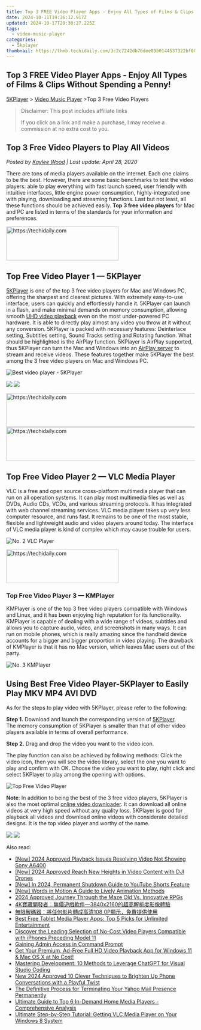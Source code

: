 ```yaml
---
title: Top 3 FREE Video Player Apps - Enjoy All Types of Films & Clips Without Spending a Penny!
date: 2024-10-11T19:36:12.917Z
updated: 2024-10-17T20:30:27.225Z
tags:
  - video-music-player
categories:
  - 5kplayer
thumbnail: https://thmb.techidaily.com/3c2c7242db76dee89b0144537322bf00338926834317c4e6bfcb9abc42eeaf14.png
---
```


## Top 3 FREE Video Player Apps - Enjoy All Types of Films & Clips Without Spending a Penny!

[5KPlayer](https://tools.techidaily.com/5kplayer/products/) \> [Video Music Player](https://tools.techidaily.com/5kplayer/video-music-player/) \>Top 3 Free Video Players

>  Disclaimer: This post includes affiliate links
>
>  If you click on a link and make a purchase, I may receive a commission at no extra cost to you.
>

## Top 3 Free Video Players to Play All Videos

 _Posted by [Kaylee Wood](https://www.quora.com/profile/Amanda-Hu-21) | Last update: April 28, 2020_

There are tons of media players available on the internet. Each one claims to be the best. However, there are some basic benchmarks to test the video players: able to play everything with fast launch speed, user friendly with intuitive interfaces, little engine power consumption, highly-integrated one with playing, downloading and streaming functions. Last but not least, all these functions should be achieved easily. **Top 3 free video players** for Mac and PC are listed in terms of the standards for your information and preferences.

<!-- affiliate ads begin -->
<a href="https://aligracehair.sjv.io/c/5597632/1880972/19272" target="_top" id="1880972">
  <img src="//a.impactradius-go.com/display-ad/19272-1880972" border="0" alt="https://techidaily.com" width="300" height="90"/>
</a>
<img height="0" width="0" src="https://aligracehair.sjv.io/i/5597632/1880972/19272" style="position:absolute;visibility:hidden;" border="0" />
<!-- affiliate ads end -->

## Top Free Video Player 1 — 5KPlayer

[5KPlayer](https://tools.techidaily.com/5kplayer/products/) is one of the top 3 free video players for Mac and Windows PC, offering the sharpest and clearest pictures. With extremely easy-to-use interface, users can quickly and effortlessly handle it. 5KPlayer can launch in a flash, and make minimal demands on memory consumption, allowing smooth [UHD video playback](https://tools.techidaily.com/5kplayer/video-music-player/) even on the most under-powered PC hardware. It is able to directly play almost any video you throw at it without any conversion. 5KPlayer is packed with necessary features: Deinterlace setting, Subtitles setting, Sound Tracks setting and Rotating function. What should be highlighted is the AirPlay function. 5KPlayer is AirPlay supported, thus 5KPlayer can turn the Mac and Windows into an [AirPlay server](https://tools.techidaily.com/5kplayer/airplay/) to stream and receive videos. These features together make 5KPlayer the best among the 3 free video players on Mac and Windows PC. 

![Best video player - 5KPlayer](https://www.5kplayer.com/video-music-player/img/5kplayer-best-free-hd-video-player.jpg) 

[![](https://www.5kplayer.com/video-music-player/../button/freedownwhitewin.png)](https://tools.techidaily.com/5kplayer/products/) [![](https://www.5kplayer.com/video-music-player/../button/freedownbackmac.png)](https://tools.techidaily.com/5kplayer/products/) 

<!-- affiliate ads begin -->
<a href="https://appsumo.8odi.net/c/5597632/2105870/7443" target="_top" id="2105870">
  <img src="//a.impactradius-go.com/display-ad/7443-2105870" border="0" alt="https://techidaily.com" width="728" height="90"/>
</a>
<img height="0" width="0" src="https://appsumo.8odi.net/i/5597632/2105870/7443" style="position:absolute;visibility:hidden;" border="0" />
<!-- affiliate ads end -->

<!-- affiliate ads begin -->
<a href="https://aligracehair.sjv.io/c/5597632/2036501/19272" target="_top" id="2036501">
  <img src="//a.impactradius-go.com/display-ad/19272-2036501" border="0" alt="https://techidaily.com" width="728" height="90"/>
</a>
<img height="0" width="0" src="https://aligracehair.sjv.io/i/5597632/2036501/19272" style="position:absolute;visibility:hidden;" border="0" />
<!-- affiliate ads end -->

## Top Free Video Player 2 — VLC Media Player

VLC is a free and open source cross-platform multimedia player that can run on all operation systems. It can play most multimedia files as well as DVDs, Audio CDs, VCDs, and various streaming protocols. It has integrated with web channel streaming services. VLC media player takes up very less computer resource, and runs fast. It remains to be one of the most stable, flexible and lightweight audio and video players around today. The interface of VLC media player is kind of complex which may cause trouble for users.

![No. 2 VLC Player](https://www.5kplayer.com/video-music-player/img/vlc-8k-player.jpg) 

<!-- affiliate ads begin -->
<a href="https://aligracehair.sjv.io/c/5597632/1896555/19272" target="_top" id="1896555">
  <img src="//a.impactradius-go.com/display-ad/19272-1896555" border="0" alt="https://techidaily.com" width="300" height="90"/>
</a>
<img height="0" width="0" src="https://aligracehair.sjv.io/i/5597632/1896555/19272" style="position:absolute;visibility:hidden;" border="0" />
<!-- affiliate ads end -->

### Top Free Video Player 3 — KMPlayer

KMPlayer is one of the top 3 free video players compatible with Windows and Linux, and it has been enjoying high reputation for its functionality. KMPlayer is capable of dealing with a wide range of videos, subtitles and allows you to capture audio, video, and screenshots in many ways. It can run on mobile phones, which is really amazing since the handheld device accounts for a bigger and bigger proportion in video playing. The drawback of KMPlayer is that it has no Mac version, which leaves Mac users out of the party.

![No. 3 KMPlayer](https://www.5kplayer.com/video-music-player/img/kmplayer-tablet.jpg) 

## Using Best Free Video Player-5KPlayer to Easily Play MKV MP4 AVI DVD

As for the steps to play video with 5KPlayer, please refer to the following:

**Step 1.** Download and launch the corresponding version of [5KPlayer](https://tools.techidaily.com/5kplayer/products/).  
 The memory consumption of 5KPlayer is smaller than that of other video players available in terms of overall performance.

**Step 2.** Drag and drop the video you want to the video icon.

The play function can also be achieved by following methods: Click the video icon, then you will see the video library, select the one you want to play and confirm with OK. Choose the video you want to play, right click and select 5KPlayer to play among the opening with options.

![Top Free Video Player](https://www.5kplayer.com/video-music-player/img/youtube-0119-01.png) 

**Note**: In addition to being the best of the 3 free video players, 5KPlayer is also the most optimal [online video downloader](https://tools.techidaily.com/5kplayer/youtube-download/). It can download all online videos at very high speed without any quality loss. 5KPlayer is good for playback all videos and download online videos with considerate detailed designs. It is the top video player and worthy of the name.

[![](https://www.5kplayer.com/video-music-player/../button/freedownwhitewin.png)](https://tools.techidaily.com/5kplayer/products/) [![](https://www.5kplayer.com/video-music-player/../button/freedownbackmac.png)](https://tools.techidaily.com/5kplayer/products/)

<ins class="adsbygoogle"
     style="display:block"
     data-ad-format="autorelaxed"
     data-ad-client="ca-pub-7571918770474297"
     data-ad-slot="1223367746"></ins>

<ins class="adsbygoogle"
     style="display:block"
     data-ad-client="ca-pub-7571918770474297"
     data-ad-slot="8358498916"
     data-ad-format="auto"
     data-full-width-responsive="true"></ins>

<span class="atpl-alsoreadstyle">Also read:</span>
<div><ul>
<li><a href="https://fox-links.techidaily.com/new-2024-approved-playback-issues-resolving-video-not-showing-sony-a6400/"><u>[New] 2024 Approved Playback Issues Resolving Video Not Showing Sony A6400</u></a></li>
<li><a href="https://facebook-clips.techidaily.com/new-2024-approved-reach-new-heights-in-video-content-with-dji-drones/"><u>[New] 2024 Approved Reach New Heights in Video Content with DJI Drones</u></a></li>
<li><a href="https://youtube-tips.techidaily.com/n-2024-permanent-shutdown-guide-to-youtube-shorts-feature/"><u>[New] In 2024, Permanent Shutdown Guide to YouTube Shorts Feature</u></a></li>
<li><a href="https://facebook-video-share.techidaily.com/new-words-in-motion-a-guide-to-lively-animation-methods/"><u>[New] Words in Motion A Guide to Lively Animation Methods</u></a></li>
<li><a href="https://screen-recording.techidaily.com/2024-approved-journey-through-the-maze-old-vs-innovative-rpgs/"><u>2024 Approved Journey Through the Maze Old Vs. Innovative RPGs</u></a></li>
<li><a href="https://video-ai-editor.techidaily.com/4k3840x2160/"><u>4K寶藏開發者：無價遊戲軟件—3840x2160的超高解析度影像體驗</u></a></li>
<li><a href="https://video-ai-editor.techidaily.com/108-0p/"><u>無限解碼器：將任何影片轉成高清108 0P顯示，免費提供使用</u></a></li>
<li><a href="https://video-ai-editor.techidaily.com/best-free-tablet-media-player-apps-top-5-picks-for-unlimited-entertainment/"><u>Best Free Tablet Media Player Apps: Top 5 Picks for Unlimited Entertainment</u></a></li>
<li><a href="https://video-ai-editor.techidaily.com/discover-the-leading-selection-of-no-cost-video-players-compatible-with-iphones-preceding-model-11/"><u>Discover the Leading Selection of No-Cost Video Players Compatible with iPhones Preceding Model 11</u></a></li>
<li><a href="https://win11.techidaily.com/gaining-admin-access-in-command-prompt/"><u>Gaining Admin Access in Command Prompt</u></a></li>
<li><a href="https://video-ai-editor.techidaily.com/get-your-premium-ad-free-full-hd-video-playback-app-for-windows-11-and-mac-os-x-at-no-cost/"><u>Get Your Premium, Ad-Free Full HD Video Playback App for Windows 11 & Mac OS X at No Cost!</u></a></li>
<li><a href="https://tech-hub.techidaily.com/mastering-development-10-methods-to-leverage-chatgpt-for-visual-studio-coding/"><u>Mastering Development: 10 Methods to Leverage ChatGPT for Visual Studio Coding</u></a></li>
<li><a href="https://audio-editing.techidaily.com/new-2024-approved-10-clever-techniques-to-brighten-up-phone-conversations-with-a-playful-twist/"><u>New 2024 Approved 10 Clever Techniques to Brighten Up Phone Conversations with a Playful Twist</u></a></li>
<li><a href="https://technical-tips.techidaily.com/the-definitive-process-for-terminating-your-yahoo-mail-presence-permanently/"><u>The Definitive Process for Terminating Your Yahoo Mail Presence Permanently</u></a></li>
<li><a href="https://video-ai-editor.techidaily.com/ultimate-guide-to-top-6-in-demand-home-media-players-comprehensive-analysis/"><u>Ultimate Guide to Top 6 In-Demand Home Media Players - Comprehensive Analysis</u></a></li>
<li><a href="https://video-ai-editor.techidaily.com/ultimate-step-by-step-tutorial-getting-vlc-media-player-on-your-windows-8-system/"><u>Ultimate Step-by-Step Tutorial: Getting VLC Media Player on Your Windows 8 System</u></a></li>
</ul></div>

